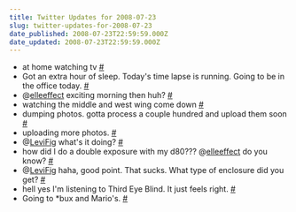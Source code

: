 ```yaml
---
title: Twitter Updates for 2008-07-23
slug: twitter-updates-for-2008-07-23
date_published: 2008-07-23T22:59:59.000Z
date_updated: 2008-07-23T22:59:59.000Z
---
```


- at home watching tv [#](http://twitter.com/joelgoodman/statuses/865703819)
- Got an extra hour of sleep. Today's time lapse is running. Going to be in the office today. [#](http://twitter.com/joelgoodman/statuses/866062395)
- @[elleeffect](http://twitter.com/elleeffect) exciting morning then huh? [#](http://twitter.com/joelgoodman/statuses/866185094)
- watching the middle and west wing come down [#](http://twitter.com/joelgoodman/statuses/866264036)
- dumping photos. gotta process a couple hundred and upload them soon [#](http://twitter.com/joelgoodman/statuses/866363132)
- uploading more photos. [#](http://twitter.com/joelgoodman/statuses/866454026)
- @[LeviFig](http://twitter.com/LeviFig) what's it doing? [#](http://twitter.com/joelgoodman/statuses/866457131)
- how did I do a double exposure with my d80??? @[elleeffect](http://twitter.com/elleeffect) do you know? [#](http://twitter.com/joelgoodman/statuses/866459285)
- @[LeviFig](http://twitter.com/LeviFig) haha, good point. That sucks. What type of enclosure did you get? [#](http://twitter.com/joelgoodman/statuses/866475530)
- hell yes I'm listening to Third Eye Blind. It just feels right. [#](http://twitter.com/joelgoodman/statuses/866502245)
- Going to *bux and Mario's. [#](http://twitter.com/joelgoodman/statuses/866540627)
